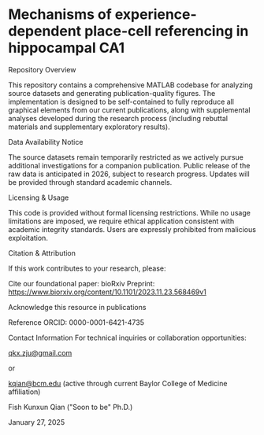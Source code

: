 # Mechanisms of experience-dependent place-cell referencing in hippocampal CA1
Repository Overview

This repository contains a comprehensive MATLAB codebase for analyzing source datasets and generating publication-quality figures. The implementation is designed to be self-contained to fully reproduce all graphical elements from our current publications, along with supplemental analyses developed during the research process (including rebuttal materials and supplementary exploratory results).

Data Availability Notice

The source datasets remain temporarily restricted as we actively pursue additional investigations for a companion publication. Public release of the raw data is anticipated in 2026, subject to research progress. Updates will be provided through standard academic channels.

Licensing & Usage

This code is provided without formal licensing restrictions. While no usage limitations are imposed, we require ethical application consistent with academic integrity standards. Users are expressly prohibited from malicious exploitation.

Citation & Attribution

If this work contributes to your research, please:

Cite our foundational paper:
bioRxiv Preprint: https://www.biorxiv.org/content/10.1101/2023.11.23.568469v1

Acknowledge this resource in publications

Reference ORCID: 0000-0001-6421-4735

Contact Information
For technical inquiries or collaboration opportunities:

qkx.zju@gmail.com

or

kqian@bcm.edu (active through current Baylor College of Medicine affiliation)

Fish Kunxun Qian ("Soon to be" Ph.D.)

January 27, 2025
